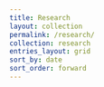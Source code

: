 ```yaml
---
title: Research
layout: collection
permalink: /research/
collection: research
entries_layout: grid
sort_by: date
sort_order: forward
---
```





